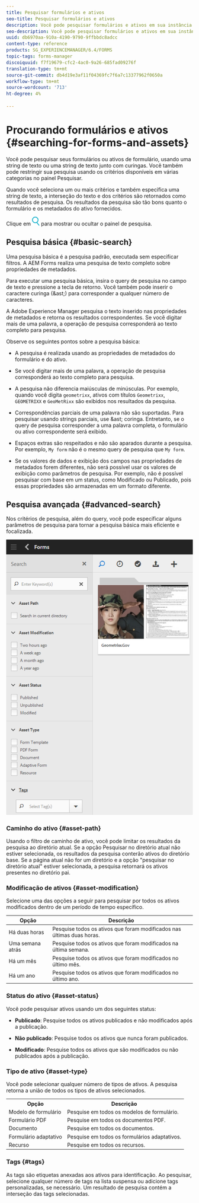 ```yaml
---
title: Pesquisar formulários e ativos
seo-title: Pesquisar formulários e ativos
description: Você pode pesquisar formulários e ativos em sua instância AEM usando a pesquisa AEM. A pesquisa básica e avançada permite localizar rapidamente seus ativos.
seo-description: Você pode pesquisar formulários e ativos em sua instância AEM usando a pesquisa AEM. A pesquisa básica e avançada permite localizar rapidamente seus ativos.
uuid: db6970aa-910a-4190-9790-9ffbbdc8adcc
content-type: reference
products: SG_EXPERIENCEMANAGER/6.4/FORMS
topic-tags: forms-manager
discoiquuid: f7f19679-cfc2-4ac0-9a26-685fad09276f
translation-type: tm+mt
source-git-commit: db4d19e3af11f04369fc7f6a7c13377962f0650a
workflow-type: tm+mt
source-wordcount: '713'
ht-degree: 4%

---
```



# Procurando formulários e ativos {#searching-for-forms-and-assets}

Você pode pesquisar seus formulários ou ativos de formulário, usando uma string de texto ou uma string de texto junto com curingas. Você também pode restringir sua pesquisa usando os critérios disponíveis em várias categorias no painel Pesquisar.

Quando você seleciona um ou mais critérios e também especifica uma string de texto, a interseção do texto e dos critérios são retornados como resultados de pesquisa. Os resultados da pesquisa são tão bons quanto o formulário e os metadados do ativo fornecidos.

Clique em ![aem6forms_search](assets/aem6forms_search.png) para mostrar ou ocultar o painel de pesquisa.

## Pesquisa básica {#basic-search}

Uma pesquisa básica é a pesquisa padrão, executada sem especificar filtros. A AEM Forms realiza uma pesquisa de texto completo sobre propriedades de metadados.

Para executar uma pesquisa básica, insira o query de pesquisa no campo de texto e pressione a tecla de retorno. Você também pode inserir o caractere curinga (&amp;ast;) para corresponder a qualquer número de caracteres.

A Adobe Experience Manager pesquisa o texto inserido nas propriedades de metadados e retorna os resultados correspondentes. Se você digitar mais de uma palavra, a operação de pesquisa corresponderá ao texto completo para pesquisa.

Observe os seguintes pontos sobre a pesquisa básica:

* A pesquisa é realizada usando as propriedades de metadados do formulário e do ativo.
* Se você digitar mais de uma palavra, a operação de pesquisa corresponderá ao texto completo para pesquisa.
* A pesquisa não diferencia maiúsculas de minúsculas. Por exemplo, quando você digita `geometrixx`, ativos com títulos `Geometrixx`, `GEOMETRIXX` e `GeoMetRixx` são exibidos nos resultados da pesquisa.

* Correspondências parciais de uma palavra não são suportadas. Para pesquisar usando strings parciais, use &amp;ast; coringa. Entretanto, se o query de pesquisa corresponder a uma palavra completa, o formulário ou ativo correspondente será exibido.
* Espaços extras são respeitados e não são aparados durante a pesquisa. Por exemplo, `My form` não é o mesmo query de pesquisa que `My form`.

* Se os valores de dados e exibição dos campos nas propriedades de metadados forem diferentes, não será possível usar os valores de exibição como parâmetros de pesquisa. Por exemplo, não é possível pesquisar com base em um status, como Modificado ou Publicado, pois essas propriedades são armazenadas em um formato diferente.

## Pesquisa avançada {#advanced-search}

Nos critérios de pesquisa, além do query, você pode especificar alguns parâmetros de pesquisa para tornar a pesquisa básica mais eficiente e focalizada.

![Campo de pesquisa e parâmetros ou filtros para pesquisa AEM formulário e ativos](assets/search_forms_assets.png)

### Caminho do ativo {#asset-path}

Usando o filtro de caminho de ativo, você pode limitar os resultados da pesquisa ao diretório atual. Se a opção Pesquisar no diretório atual não estiver selecionada, os resultados da pesquisa conterão ativos do diretório base. Se a página atual não for um diretório e a opção &quot;pesquisar no diretório atual&quot; estiver selecionada, a pesquisa retornará os ativos presentes no diretório pai.

### Modificação de ativos {#asset-modification}

Selecione uma das opções a seguir para pesquisar por todos os ativos modificados dentro de um período de tempo específico.

| **Opção** | **Descrição** |
|---|---|
| Há duas horas | Pesquise todos os ativos que foram modificados nas últimas duas horas. |
| Uma semana atrás | Pesquise todos os ativos que foram modificados na última semana. |
| Há um mês | Pesquise todos os ativos que foram modificados no último mês. |
| Há um ano | Pesquise todos os ativos que foram modificados no último ano. |

### Status do ativo {#asset-status}

Você pode pesquisar ativos usando um dos seguintes status:

* **Publicado**: Pesquise todos os ativos publicados e não modificados após a publicação.

* **Não publicado**: Pesquise todos os ativos que nunca foram publicados.

* **Modificado**: Pesquise todos os ativos que são modificados ou não publicados após a publicação.

### Tipo de ativo {#asset-type}

Você pode selecionar qualquer número de tipos de ativos. A pesquisa retorna a união de todos os tipos de ativos selecionados.

<table> 
 <tbody>
  <tr>
   <th>Opção</th> 
   <th>Descrição</th> 
  </tr>
  <tr>
   <td>Modelo de formulário<br /> </td> 
   <td>Pesquise em todos os modelos de formulário.<br /> </td> 
  </tr>
  <tr>
   <td>Formulário PDF</td> 
   <td>Pesquise em todos os documentos PDF.</td> 
  </tr>
  <tr>
   <td>Documento</td> 
   <td>Pesquise em todos os documentos.</td> 
  </tr>
  <tr>
   <td>Formulário adaptativo<br /> </td> 
   <td>Pesquise em todos os formulários adaptativos.</td> 
  </tr>
  <tr>
   <td>Recurso</td> 
   <td>Pesquise em todos os recursos.<br /> </td> 
  </tr>
 </tbody>
</table>

### Tags {#tags}

As tags são etiquetas anexadas aos ativos para identificação. Ao pesquisar, selecione qualquer número de tags na lista suspensa ou adicione tags personalizadas, se necessário. Um resultado de pesquisa contém a interseção das tags selecionadas.
